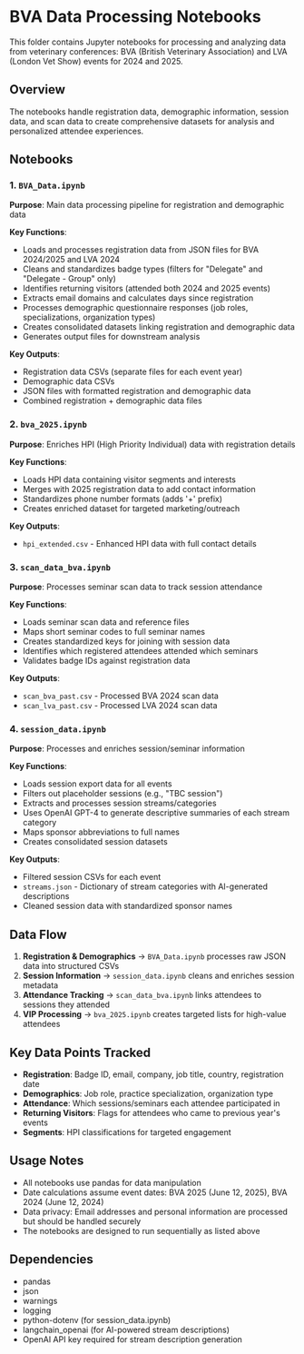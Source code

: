 # BVA Data Processing Notebooks

This folder contains Jupyter notebooks for processing and analyzing data from veterinary conferences: BVA (British Veterinary Association) and LVA (London Vet Show) events for 2024 and 2025.

## Overview

The notebooks handle registration data, demographic information, session data, and scan data to create comprehensive datasets for analysis and personalized attendee experiences.

## Notebooks

### 1. `BVA_Data.ipynb`
**Purpose**: Main data processing pipeline for registration and demographic data

**Key Functions**:
- Loads and processes registration data from JSON files for BVA 2024/2025 and LVA 2024
- Cleans and standardizes badge types (filters for "Delegate" and "Delegate - Group" only)
- Identifies returning visitors (attended both 2024 and 2025 events)
- Extracts email domains and calculates days since registration
- Processes demographic questionnaire responses (job roles, specializations, organization types)
- Creates consolidated datasets linking registration and demographic data
- Generates output files for downstream analysis

**Key Outputs**:
- Registration data CSVs (separate files for each event year)
- Demographic data CSVs
- JSON files with formatted registration and demographic data
- Combined registration + demographic data files

### 2. `bva_2025.ipynb`
**Purpose**: Enriches HPI (High Priority Individual) data with registration details

**Key Functions**:
- Loads HPI data containing visitor segments and interests
- Merges with 2025 registration data to add contact information
- Standardizes phone number formats (adds '+' prefix)
- Creates enriched dataset for targeted marketing/outreach

**Key Outputs**:
- `hpi_extended.csv` - Enhanced HPI data with full contact details

### 3. `scan_data_bva.ipynb`
**Purpose**: Processes seminar scan data to track session attendance

**Key Functions**:
- Loads seminar scan data and reference files
- Maps short seminar codes to full seminar names
- Creates standardized keys for joining with session data
- Identifies which registered attendees attended which seminars
- Validates badge IDs against registration data

**Key Outputs**:
- `scan_bva_past.csv` - Processed BVA 2024 scan data
- `scan_lva_past.csv` - Processed LVA 2024 scan data

### 4. `session_data.ipynb`
**Purpose**: Processes and enriches session/seminar information

**Key Functions**:
- Loads session export data for all events
- Filters out placeholder sessions (e.g., "TBC session")
- Extracts and processes session streams/categories
- Uses OpenAI GPT-4 to generate descriptive summaries of each stream category
- Maps sponsor abbreviations to full names
- Creates consolidated session datasets

**Key Outputs**:
- Filtered session CSVs for each event
- `streams.json` - Dictionary of stream categories with AI-generated descriptions
- Cleaned session data with standardized sponsor names

## Data Flow

1. **Registration & Demographics** → `BVA_Data.ipynb` processes raw JSON data into structured CSVs
2. **Session Information** → `session_data.ipynb` cleans and enriches session metadata
3. **Attendance Tracking** → `scan_data_bva.ipynb` links attendees to sessions they attended
4. **VIP Processing** → `bva_2025.ipynb` creates targeted lists for high-value attendees

## Key Data Points Tracked

- **Registration**: Badge ID, email, company, job title, country, registration date
- **Demographics**: Job role, practice specialization, organization type
- **Attendance**: Which sessions/seminars each attendee participated in
- **Returning Visitors**: Flags for attendees who came to previous year's events
- **Segments**: HPI classifications for targeted engagement

## Usage Notes

- All notebooks use pandas for data manipulation
- Date calculations assume event dates: BVA 2025 (June 12, 2025), BVA 2024 (June 12, 2024)
- Data privacy: Email addresses and personal information are processed but should be handled securely
- The notebooks are designed to run sequentially as listed above

## Dependencies

- pandas
- json
- warnings
- logging
- python-dotenv (for session_data.ipynb)
- langchain_openai (for AI-powered stream descriptions)
- OpenAI API key required for stream description generation